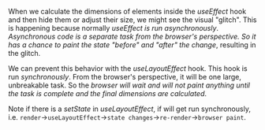 When we calculate the dimensions of elements inside the _useEffect_ hook and then hide them or adjust their size, we might see the visual "glitch".
This is happening because normally _useEffect is run asynchronously_. _Asynchronous code is a separate task from the browser's perspective. So it has a chance to paint the state "before" and "after" the change_, resulting in the glitch.

We can prevent this behavior with the _useLayoutEffect_ hook. This hook is run _synchronously_. From the browser's perspective, it will be one large, unbreakable task. So the _browser will wait and will not paint anything until the task is complete and the final dimensions are calculated_.

Note if there is a _setState_ in _useLayoutEffect_, if will get run synchronously, i.e.
`render`->`useLayoutEffect`->`state changes`->`re-render`->`browser paint`.


